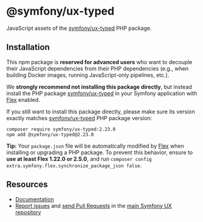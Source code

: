 # @symfony/ux-typed

JavaScript assets of the [symfony/ux-typed](https://packagist.org/packages/symfony/ux-typed) PHP package.

## Installation

This npm package is **reserved for advanced users** who want to decouple their JavaScript dependencies from their PHP dependencies (e.g., when building Docker images, running JavaScript-only pipelines, etc.).

We **strongly recommend not installing this package directly**, but instead  install the PHP package [symfony/ux-typed](https://packagist.org/packages/symfony/ux-typed) in your Symfony application with [Flex](https://github.com/symfony/flex) enabled.

If you still want to install this package directly, please make sure its version exactly matches [symfony/ux-typed](https://packagist.org/packages/symfony/ux-typed) PHP package version:
```shell
composer require symfony/ux-typed:2.23.0
npm add @symfony/ux-typed@2.23.0
```

**Tip:** Your `package.json` file will be automatically modified by [Flex](https://github.com/symfony/flex) when installing or upgrading a PHP package. To prevent this behavior, ensure to **use at least Flex 1.22.0 or 2.5.0**, and run `composer config extra.symfony.flex.synchronize_package_json false`.

## Resources

-   [Documentation](https://symfony.com/bundles/ux-typed/current/index.html)
-   [Report issues](https://github.com/symfony/ux/issues) and
    [send Pull Requests](https://github.com/symfony/ux/pulls)
    in the [main Symfony UX repository](https://github.com/symfony/ux)
